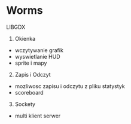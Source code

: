 # Worms
LIBGDX

1. Okienka
  - wczytywanie grafik
  - wyswietlanie HUD
  - sprite i mapy
2. Zapis i Odczyt
  - mozliwosc zapisu i odczytu z pliku statystyk
  - scoreboard
3. Sockety
  - multi klient serwer
